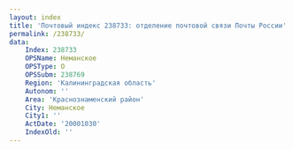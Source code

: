 ```yaml
---
layout: index
title: 'Почтовый индекс 238733: отделение почтовой связи Почты России'
permalink: /238733/
data:
    Index: 238733
    OPSName: Неманское
    OPSType: О
    OPSSubm: 238769
    Region: 'Калининградская область'
    Autonom: ''
    Area: 'Краснознаменский район'
    City: Неманское
    City1: ''
    ActDate: '20001030'
    IndexOld: ''
---
```

